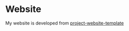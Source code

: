 # Website
My website is developed from [project-website-template](https://github.com/yenchiah/project-website-template)